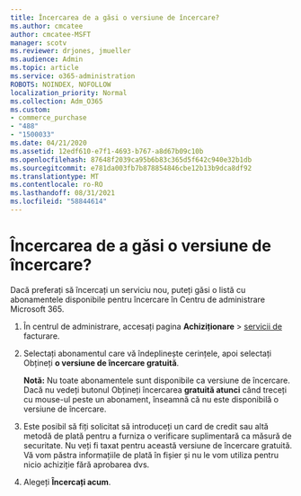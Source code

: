 ```yaml
---
title: Încercarea de a găsi o versiune de încercare?
ms.author: cmcatee
author: cmcatee-MSFT
manager: scotv
ms.reviewer: drjones, jmueller
ms.audience: Admin
ms.topic: article
ms.service: o365-administration
ROBOTS: NOINDEX, NOFOLLOW
localization_priority: Normal
ms.collection: Adm_O365
ms.custom:
- commerce_purchase
- "488"
- "1500033"
ms.date: 04/21/2020
ms.assetid: 12edf610-e7f1-4693-b767-a8d67b09c10b
ms.openlocfilehash: 87648f2039ca95b6b83c365d5f642c940e32b1db
ms.sourcegitcommit: e781da003fb7b878854846cbe12b13b9dca8df92
ms.translationtype: MT
ms.contentlocale: ro-RO
ms.lasthandoff: 08/31/2021
ms.locfileid: "58844614"
---
```

# <a name="trying-to-find-a-trial"></a>Încercarea de a găsi o versiune de încercare?

Dacă preferați să încercați un serviciu nou, puteți găsi o listă cu abonamentele disponibile pentru încercare în Centru de administrare Microsoft 365.
  
1. În centrul de administrare, accesați pagina **Achiziționare** \> [servicii de](https://go.microsoft.com/fwlink/p/?linkid=868433) facturare.

2. Selectați abonamentul care vă îndeplinește cerințele, apoi selectați Obțineți  **o versiune de încercare gratuită**.

    **Notă:** Nu toate abonamentele sunt disponibile ca versiune de încercare. Dacă nu vedeți butonul Obțineți încercarea **gratuită atunci** când treceți cu mouse-ul peste un abonament, înseamnă că nu este disponibilă o versiune de încercare.
  
3. Este posibil să fiți solicitat să introduceți un card de credit sau altă metodă de plată pentru a furniza o verificare suplimentară ca măsură de securitate. Nu veți fi taxat pentru această versiune de încercare gratuită. Vă vom păstra informațiile de plată în fișier și nu le vom utiliza pentru nicio achiziție fără aprobarea dvs.

4. Alegeți **Încercați acum**.